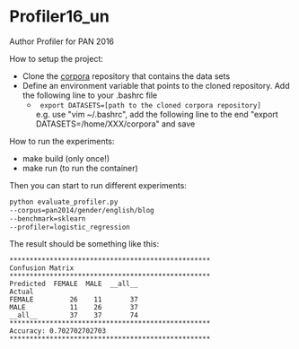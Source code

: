 # Profiler16_un

Author Profiler for PAN 2016
  
How to setup the project:
* Clone the [corpora](https://github.com/pasmod/corpora) repository that contains the data sets
* Define an environment variable that points to the cloned repository. Add the following line to your .bashrc file
  * ```  export DATASETS=[path to the cloned corpora repository] ```<br />
    e.g. use "vim ~/.bashrc", add the following line to the end "export DATASETS=/home/XXX/corpora" and save


How to run the experiments:
* make build (only once!)
* make run (to run the container)

Then you can start to run different experiments:

``` bash
python evaluate_profiler.py 
--corpus=pan2014/gender/english/blog
--benchmark=sklearn
--profiler=logistic_regression
```
The result should be something like this:
```
**************************************************
Confusion Matrix
**************************************************
Predicted  FEMALE  MALE  __all__
Actual                          
FEMALE         26    11       37
MALE           11    26       37
__all__        37    37       74
**************************************************
Accuracy: 0.702702702703
**************************************************
```
